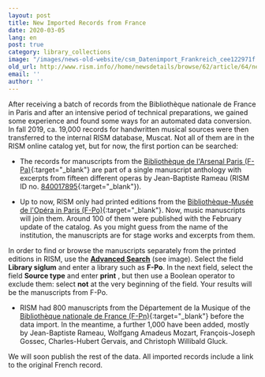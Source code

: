 ```yaml
---
layout: post
title: New Imported Records from France
date: 2020-03-05
lang: en
post: true
category: library_collections
image: "/images/news-old-website/csm_Datenimport_Frankreich_cee122971f.png"
old_url: http://www.rism.info//home/newsdetails/browse/62/article/64/new-imported-records-from-france.html
email: ''
author: ''
---
```


After receiving a batch of records from the Bibliothèque nationale de France in Paris and after an intensive period of technical preparations, we gained some experience and found some ways for an automated data conversion. In fall 2019, ca. 19,000 records for handwritten musical sources were then transferred to the internal RISM database, Muscat. Not all of them are in the RISM online catalog yet, but for now, the first portion can be searched:

- The records for manuscripts from the [Bibliothèque de l'Arsenal Paris (F-Pa)](https://opac.rism.info/search?View=rism&siglum=F-Pa&Language=en){:target="_blank"} are part of a single manuscript anthology with excerpts from fifteen different operas by Jean-Baptiste Rameau (RISM ID no. [840017895](https://opac.rism.info/search?id=840017895&View=rism&Language=en){:target="_blank"}).

- Up to now, RISM only had printed editions from the [Bibliothèque-Musée de l'Opéra in Paris (F-Po)](https://opac.rism.info/search?View=rism&siglum=F-Po&Language=en){:target="_blank"}. Now, music manuscripts will join them. Around 100 of them were published with the February update of the catalog. As you might guess from the name of the institution, the manuscripts are for stage works and excerpts from them.

In order to find or browse the manuscripts separately from the printed editions in RISM, use the [**Advanced Search**](https://opac.rism.info/advanced-search) (see image). Select the field **Library siglum** and enter a library such as **F-Po**. In the next field, select the field **Source type** and enter **print** , but then use a Boolean operator to exclude them: select **not** at the very beginning of the field. Your results will be the manuscripts from F-Po.

- RISM had 800 manuscripts from the Département de la Musique of the [Bibliothèque nationale de France (F-Pn)](https://opac.rism.info/search?View=rism&siglum=F-Pn&Language=en){:target="_blank"} before the data import. In the meantime, a further 1,000 have been added, mostly by Jean-Baptiste Rameau, Wolfgang Amadeus Mozart, François-Joseph Gossec, Charles-Hubert Gervais, and Christoph Willibald Gluck.

We will soon publish the rest of the data. All imported records include a link to the original French record.


